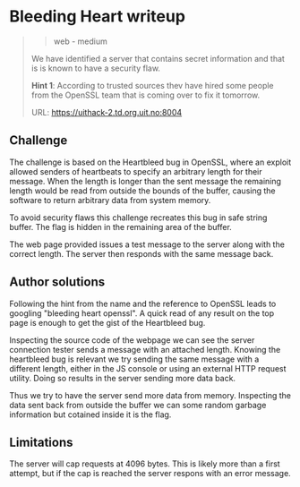 # Bleeding Heart writeup

> > web - medium
>
> We have identified a server that contains secret information and that is is known to have a security flaw.
>
> **Hint 1**: According to trusted sources thev have hired some people from the OpenSSL team that is coming over to fix it tomorrow.
>
> URL: <https://uithack-2.td.org.uit.no:8004>

## Challenge

The challenge is based on the Heartbleed bug in OpenSSL, where an exploit allowed senders of heartbeats to specify an arbitrary
length for their message. When the length is longer than the sent message the remaining length would be read from
outside the bounds of the buffer, causing the software to return arbitrary data from system memory.

To avoid security flaws this challenge recreates this bug in safe string buffer.
The flag is hidden in the remaining area of the buffer.

The web page provided issues a test message to the server along with the correct length. The server then responds with
the same message back.

## Author solutions

Following the hint from the name and the reference to OpenSSL leads to googling "bleeding heart openssl".
A quick read of any result on the top page is enough to get the gist of the Heartbleed bug.

Inspecting the source code of the webpage we can see the server connection tester sends a message with an attached length.
Knowing the heartbleed bug is relevant we try sending the same message with a different length,
either in the JS console or using an external HTTP request utility. Doing so results in the server sending more data back.

Thus we try to have the server send more data from memory.
Inspecting the data sent back from outside the buffer we can some random garbage information but cotained inside it is the flag.

## Limitations

The server will cap requests at 4096 bytes. This is likely more than a first attempt, but if the cap is reached the server respons with an error message.
